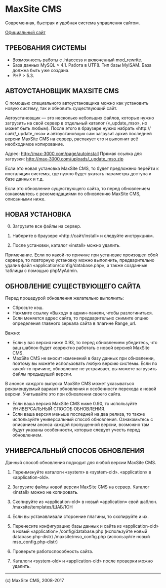 MaxSite CMS
===========

Современная, быстрая и удобная система управления сайтом.

[Официальный сайт](http://max-3000.com/)

ТРЕБОВАНИЯ СИСТЕМЫ
------------------
* Возможность работы с .htaccess и включенный mod_rewrite.
* База данных MySQL > 4.1. Работа в UTF8. Тип базы MyISAM. База должна быть уже создана.
* PHP > 5.3.


АВТОУСТАНОВЩИК MAXSITE CMS
----------------------------------------------------------------------------------------------------
С помощью специального автоустановщика можно как установить новую систему, так и обновить 
существующий сайт.

Автоустановщик — это несколько небольших файлов, которые нужно загрузить на свой сервер в отдельный 
каталог («_update_mso», но может быть любым). После этого в браузере нужно набрать
«http://сайт/_update_mso» и автоустановщик сам загрузит архив последней версии MaxSite CMS на сервер, 
распакует его и выполнит всё необходимое копирование.

Адрес: http://max-3000.com/page/autoinstall
Прямая ссылка для загрузки: http://max-3000.com/uploads/_update_mso.zip

Если это новая установка MaxSite CMS, то будет предложено перейти к инсталяции системы, где нужно 
будет указать параметры доступа к базе данных и т.д.

Если это обновление существующего сайта, то перед обновлением ознакомьтесь с рекомендациями 
по обновлению MaxSite CMS, описанными ниже.


НОВАЯ УСТАНОВКА
----------------------------------------------------------------------------------------------------
0. Загрузите все файлы на сервер.

1. Наберите в браузере «http://сайт/install» и следуйте инструкциям. 

2. После установки, каталог «install» можно удалить.

Примечание. Если по какой-то причине при установке произошел сбой сервера, то повторную установку
можно выполнить, предварительно удалив файл «application/config/database.php», а также созданные 
таблицы с помощью phpMyAdmin.


ОБНОВЛЕНИЕ СУЩЕСТВУЮЩЕГО САЙТА
----------------------------------------------------------------------------------------------------
Перед процедурой обновления желательно выполнить:
	
* Сбросьте кэш.
* Нажмите ссылку «Выход» в админ-панели, чтобы разлогиниться.
* Если меняется адрес сайта, то предварительно снимите опцию определения главного зеркала сайта в плагине Range_url. 

Важно:

* Если у вас версия ниже 0.93, то перед обновлением убедитесь, что ваш шаблон будет корректно работать с новой версией MaxSite CMS.
* MaxSite CMS не вносит изменений в базу данных при обновлении, поэтому вы можете использовать любую версию системы. Если по какой-то причине, обновление не устраивает, вы можете загрузить файлы предыдущей версии.

В анонсе каждого выпуска MaxSite CMS может указываться рекомендуемый вариант обновления и особенности перехода к новой версии. Учитывайте это при обновлении своего сайта.

* Если ваша версия MaxSite CMS ниже 0.90, то используйте УНИВЕРСАЛЬНЫЙ СПОСОБ ОБНОВЛЕНИЯ.
* Если ваша версия меньше последней на два релиза, то также используйте универсальный способ обновления. Ознакомьтесь с описанием анонса каждой пропущенной версии, возможно там будут указаны особенности, которые следует учесть перед обновлением.


УНИВЕРСАЛЬНЫЙ СПОСОБ ОБНОВЛЕНИЯ
-------------------------------
Данный способ обновления подходит для любой версии MaxSite CMS.

1. Переименуйте каталоги 
	«system» в «system-old».
	«application» в «application-old».

2. Загрузите файлы новой версии MaxSite CMS на сервер. Каталог «install» можно не копировать.

3. Скопируйте из «application-old» в новый «application» свой шаблон.
	/maxsite/templates/ШАБЛОН

4. Если вы устанавливали сторонние плагины, то скопируйте и их.

5. Перенесите конфигурацию базы данных и сайта из «application-old» в новый «application»
	/config/database.php  (используйте новый database.php-distr)
	/maxsite/mso_config.php (используйте новый mso_config.php-distr)

6. Проверьте работоспособность сайта.

7. Каталоги «system-old» и «application-old» после проверки можно удалить.

***

(с) MaxSite CMS, 2008-2017
